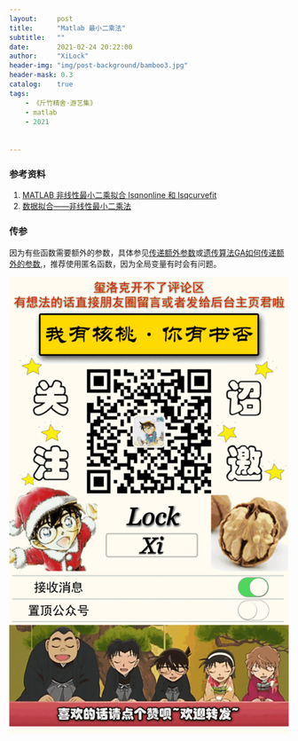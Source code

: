 ```yaml
---
layout:     post
title:      "Matlab 最小二乘法"
subtitle:   ""
date:       2021-02-24 20:22:00
author:     "XiLock"
header-img: "img/post-background/bamboo3.jpg"
header-mask: 0.3
catalog:    true
tags:
    - 《斤竹精舍·游艺集》
    - matlab
    - 2021


---
```


### 参考资料
1. [MATLAB 非线性最小二乘拟合 lsqnonline 和 lsqcurvefit](https://www.cnblogs.com/pupilLZT/p/13379691.html)
1. [数据拟合——非线性最小二乘法](https://zhuanlan.zhihu.com/p/83320557)

### 传参
因为有些函数需要额外的参数，具体参见[传递额外参数](https://ww2.mathworks.cn/help/optim/ug/passing-extra-parameters.html)或[遗传算法GA如何传递额外的参数](https://www.ilovematlab.cn/thread-583362-1-1.html),，推荐使用匿名函数，因为全局变量有时会有问题。

![](/img/wc-tail.GIF)
